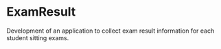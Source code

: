 # ExamResult
Development of an application to collect exam result information for each student sitting exams.
